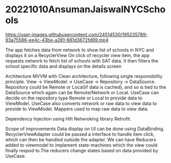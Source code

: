 # 20221010AnsumanJaiswalNYCSchools

https://user-images.githubusercontent.com/24514530/195235789-93a75586-ee4c-43be-a281-661d3672fd99.mp4

The app fetches data from network to show list of schools in NYC and displays it on a RecyclerView
On click of recycler view item, the app requests network to fetch list of schools with SAT data. It then filters the school specific data and displays on the details screen

Architecture
MVVM with Clean architecture, following single responsibility principle.
View -> ViewModel -> UseCase -> Repository -> DataSource.
Repository could be Remote or Local(if data is cached), and so is tied to the DataSource which again can be Remote/Network or Local.
UseCase can decide on the repository type Remote or Local to provide data to ViewModel.
UseCase also converts network or raw data to view data to provide to ViewModel.
Mappers used to map raw data to view data.

Dependency Injection using Hilt
Netwroking library Retrofit.

Scope of improvements
Data display on UI can be done using DataBinding.
RecyclerViewAdapter could be passed a interface to handle item click, which can then be handled outside the adapter.
We can have Reducers added to viewmodel to implement state-machines which the view could finally respod to.The reducers change states based on data provided by UseCase.
